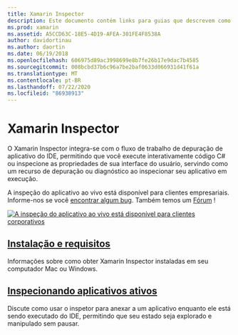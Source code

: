 ```yaml
---
title: Xamarin Inspector
description: Este documento contém links para guias que descrevem como instalar e usar o Xamarin Inspector para explorar e depurar aplicativos.
ms.prod: xamarin
ms.assetid: A5CCD63C-18E5-4D19-AFEA-301FE4F8538A
author: davidortinau
ms.author: daortin
ms.date: 06/19/2018
ms.openlocfilehash: 606975d89ac3998699e8b7fe26b17e9dac7b4585
ms.sourcegitcommit: 008bcbd37b6c96a7be2baf0633d066931d41f61a
ms.translationtype: MT
ms.contentlocale: pt-BR
ms.lasthandoff: 07/22/2020
ms.locfileid: "86938913"
---
```

# <a name="xamarin-inspector"></a>Xamarin Inspector

O Xamarin Inspector integra-se com o fluxo de trabalho de depuração de aplicativo do IDE, permitindo que você execute interativamente código C# ou inspecione as propriedades de sua interface do usuário, servindo como um recurso de depuração ou diagnóstico ao inspecionar seu aplicativo em execução.

A inspeção do aplicativo ao vivo está disponível para clientes empresariais. Informe-nos se você [encontrar algum bug](~/tools/inspector/install.md#reporting-bugs). Também temos um [Fórum](https://forums.xamarin.com/categories/inspector) !

[![A inspeção do aplicativo ao vivo está disponível para clientes corporativos](images/interactive-1.0.0-bike-inspect-3d-small.png)](images/interactive-1.0.0-bike-inspect-3d.png#lightbox)

## <a name="installation-and-requirements"></a>[Instalação e requisitos](~/tools/inspector/install.md)

Informações sobre como obter Xamarin Inspector instaladas em seu computador Mac ou Windows.

## <a name="inspecting-live-applications"></a>[Inspecionando aplicativos ativos](~/tools/inspector/inspect.md)

Discute como usar o inspetor para anexar a um aplicativo enquanto ele está sendo executado do IDE, permitindo que seu estado seja explorado e manipulado sem pausar.
